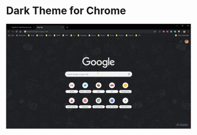 # Dark Theme for Chrome

<img src="https://github.com/Felip3FL/FL-DarkThemeChrome/blob/master/Material/Print%20v1.jpg?raw=true" alt="Print Screen">
